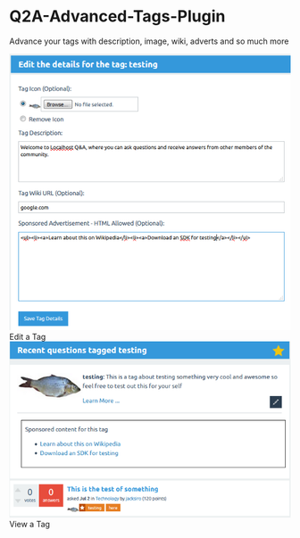 # Q2A-Advanced-Tags-Plugin
Advance your tags with description, image, wiki, adverts and so much more

<img src="at-edit.png" />
Edit a Tag

<img src="at-tag.png" />
View a Tag



